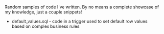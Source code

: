 Random samples of code I've written. By no means a complete showcase of my knowledge, just a couple snippets!

* default_values.sql - code in a trigger used to set default row values based on complex business rules


